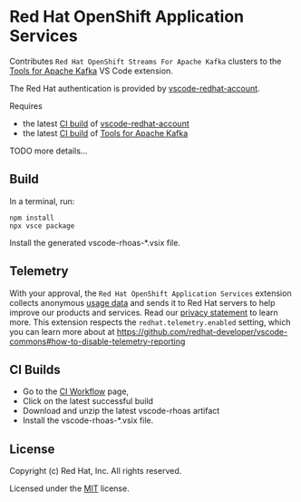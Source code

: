 # Red Hat OpenShift Application Services

Contributes `Red Hat OpenShift Streams For Apache Kafka` clusters to the [Tools for Apache Kafka](https://marketplace.visualstudio.com/items?itemName=jeppeandersen.vscode-kafka) VS Code extension.

The Red Hat authentication is provided by [vscode-redhat-account](https://github.com/redhat-developer/vscode-redhat-account).

Requires 
- the latest [CI build](https://github.com/redhat-developer/vscode-redhat-account/actions?query=is%3Asuccess+branch%3Amain) of [vscode-redhat-account](https://github.com/redhat-developer/vscode-redhat-account/)
- the latest [CI build](https://github.com/jlandersen/vscode-kafka/actions/workflows/ci.yml) of [Tools for Apache Kafka](https://github.com/jlandersen/vscode-kafka/)

TODO more details...

## Build
In a terminal, run:
```
npm install
npx vsce package
```

Install the generated vscode-rhoas-*.vsix file.

## Telemetry

With your approval, the `Red Hat OpenShift Application Services` extension collects anonymous [usage data](USAGE_DATA.md) and sends it to Red Hat servers to help improve our products and services.
Read our [privacy statement](https://developers.redhat.com/article/tool-data-collection) to learn more.
This extension respects the `redhat.telemetry.enabled` setting, which you can learn more about at https://github.com/redhat-developer/vscode-commons#how-to-disable-telemetry-reporting

## CI Builds
- Go to the [CI Workflow](https://github.com/redhat-developer/vscode-rhoas/actions/workflows/CI.yml?query=branch%3Amain+is%3Asuccess++) page, 
- Click on the latest successful build
- Download and unzip the latest vscode-rhoas artifact
- Install the vscode-rhoas-*.vsix file.

## License
Copyright (c) Red Hat, Inc. All rights reserved.

Licensed under the [MIT](LICENSE.txt) license.
